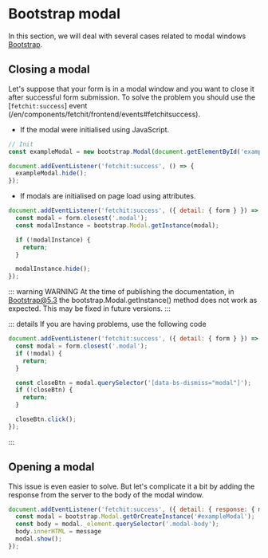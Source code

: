 # Bootstrap modal

In this section, we will deal with several cases related to modal windows [Bootstrap](https://getbootstrap.com/).

## Closing a modal

Let's suppose that your form is in a modal window and you want to close it after successful form submission. To solve the problem you should use the [`fetchit:success`] event (/en/components/fetchit/frontend/events#fetchitsuccess).

- If the modal were initialised using JavaScript.

```js
// Init
const exampleModal = new bootstrap.Modal(document.getElementById('exampleModal'));

document.addEventListener('fetchit:success', () => {
  exampleModal.hide();
});
```

- If modals are initialised on page load using attributes.

```js
document.addEventListener('fetchit:success', ({ detail: { form } }) => {
  const modal = form.closest('.modal');
  const modalInstance = bootstrap.Modal.getInstance(modal);

  if (!modalInstance) {
    return;
  }

  modalInstance.hide();
});
```

::: warning WARNING
At the time of publishing the documentation, in Bootstrap@5.3 the bootstrap.Modal.getInstance() method does not work as expected. This may be fixed in future versions.
:::

::: details If you are having problems, use the following code

```js
document.addEventListener('fetchit:success', ({ detail: { form } }) => {
  const modal = form.closest('.modal');
  if (!modal) {
    return;
  }

  const closeBtn = modal.querySelector('[data-bs-dismiss="modal"]');
  if (!closeBtn) {
    return;
  }

  closeBtn.click();
});
```

:::

## Opening a modal

This issue is even easier to solve. But let's complicate it a bit by adding the response from the server to the body of the modal window.

```js
document.addEventListener('fetchit:success', ({ detail: { response: { message } } }) => {
  const modal = bootstrap.Modal.getOrCreateInstance('#exampleModal');
  const body = modal._element.querySelector('.modal-body');
  body.innerHTML = message
  modal.show();
});
```
